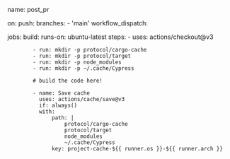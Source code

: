 name: post_pr

on:
    push:
        branches:
            - 'main'
    workflow_dispatch:

jobs:
    build:
        runs-on: ubuntu-latest
        steps:
            - uses: actions/checkout@v3

            - run: mkdir -p protocol/cargo-cache
            - run: mkdir -p protocol/target
            - run: mkdir -p node_modules
            - run: mkdir -p ~/.cache/Cypress

            # build the code here!

            - name: Save cache
              uses: actions/cache/save@v3
              if: always()
              with:
                  path: |
                      protocol/cargo-cache
                      protocol/target
                      node_modules
                      ~/.cache/Cypress
                  key: project-cache-${{ runner.os }}-${{ runner.arch }}
